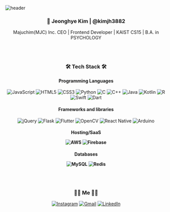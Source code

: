 ![header](https://capsule-render.vercel.app/api?type=slice&color=gradient&height=150&section=header&text=JeonghyeKim&animation=fadeIn&fontSize=35&fontAlign=80)

<h3 align="center"> 👋 Jeonghye Kim | @kimjh3882 </h3>

<p align="center"> Majuchim(MJC) Inc. CEO | Frontend Developer | KAIST CS15 | B.A. in PSYCHOLOGY</p>

<br></br>
<h3 align="center"> 🛠 Tech Stack 🛠 </h3>

<h4 align="center"> Programming Languages </h4>
<p align="center"> <img alt="JavaScript" src="https://img.shields.io/badge/javascript-%23323330.svg?style=for-the-badge&logo=javascript&logoColor=%23F7DF1E"/>
<img alt="HTML5" src="https://img.shields.io/badge/html5-%23E34F26.svg?style=for-the-badge&logo=html5&logoColor=white"/>
<img alt="CSS3" src="https://img.shields.io/badge/css3-%231572B6.svg?style=for-the-badge&logo=css3&logoColor=white"/>
<img alt="Python" src="https://img.shields.io/badge/python-%2314354C.svg?style=for-the-badge&logo=python&logoColor=white"/>
<img alt="C" src="https://img.shields.io/badge/c-%2300599C.svg?style=for-the-badge&logo=c&logoColor=white"/>
<img alt="C++" src="https://img.shields.io/badge/c++-%2300599C.svg?style=for-the-badge&logo=c%2B%2B&logoColor=white"/>
<img alt="Java" src="https://img.shields.io/badge/java-%23ED8B00.svg?style=for-the-badge&logo=java&logoColor=white"/>
<img alt="Kotlin" src="https://img.shields.io/badge/kotlin-%230095D5.svg?style=for-the-badge&logo=kotlin&logoColor=white"/>
<img alt="R" src="https://img.shields.io/badge/r-%23276DC3.svg?style=for-the-badge&logo=r&logoColor=white"/>
<img alt="Swift" src="https://img.shields.io/badge/swift-%23FA7343.svg?style=for-the-badge&logo=swift&logoColor=white"/>
<img alt="Dart" src="https://img.shields.io/badge/dart-%230175C2.svg?style=for-the-badge&logo=dart&logoColor=white"/> </p>


<h4 align="center"> Frameworks and libraries </h4>
<p align="center">
<img alt="jQuery" src="https://img.shields.io/badge/jquery-%230769AD.svg?style=for-the-badge&logo=jquery&logoColor=white"/>
<img alt="Flask" src="https://img.shields.io/badge/flask-%23000.svg?style=for-the-badge&logo=flask&logoColor=white"/>
<img alt="Flutter" src="https://img.shields.io/badge/Flutter-%2302569B.svg?style=for-the-badge&logo=Flutter&logoColor=white" />
<img alt="OpenCV" src="https://img.shields.io/badge/opencv-%23white.svg?style=for-the-badge&logo=opencv&logoColor=white"/>
<img alt="React Native" src="https://img.shields.io/badge/react_native-%2320232a.svg?style=for-the-badge&logo=react&logoColor=%2361DAFB"/> 
<img alt="Arduino" src="https://img.shields.io/badge/-Arduino-00979D?style=for-the-badge&logo=Arduino&logoColor=white"/> </p>

<h4 align="center"> Hosting/SaaS </center>
<p align="center"><img alt="AWS" src="https://img.shields.io/badge/AWS-%23FF9900.svg?style=for-the-badge&logo=amazon-aws&logoColor=white"/>
<img alt="Firebase" src="https://img.shields.io/badge/firebase-%23039BE5.svg?style=for-the-badge&logo=firebase"/></p>

<h4 align="center"> Databases </center>
<p align="center"> <img alt="MySQL" src="https://img.shields.io/badge/mysql-%2300f.svg?style=for-the-badge&logo=mysql&logoColor=white"/>
<img alt="Redis" src="https://img.shields.io/badge/redis-%23DD0031.svg?style=for-the-badge&logo=redis&logoColor=white"/></p>

<br></br>
<h3 align="center"> 🙋‍♀️  Me 🙋‍♀️</h3>
<p align="center">
<a href="https://instagram.com/kimjh3882" target="_blank"><img alt="Instagram" src="https://img.shields.io/badge/Instagram-%23E4405F.svg?style=for-the-badge&logo=Instagram&logoColor=white"/></a>
<a href="https://mail.google.com/mail/u/0/?fs=1&tf=cm&source=mailto&to=kimjh3882@gmail.com" target="_blank"><img alt="Gmail" src="https://img.shields.io/badge/Gmail-D14836?style=for-the-badge&logo=gmail&logoColor=white" /></a>
<a href="https://www.linkedin.com/in/%EC%A0%95%ED%98%9C-%EA%B9%80-b051051b6/" target="_blank"><img alt="LinkedIn" src="https://img.shields.io/badge/linkedin-%230077B5.svg?style=for-the-badge&logo=linkedin&logoColor=white"/></a></p>

